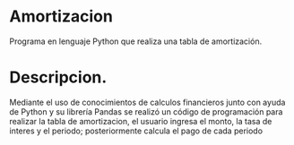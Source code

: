 # Amortizacion
Programa en lenguaje Python que realiza una tabla de amortización.
# Descripcion.
Mediante el uso de conocimientos de calculos financieros junto con ayuda de Python y su librería Pandas se realizó un código de programación para realizar la tabla de amortizacion, el usuario ingresa el monto, la tasa de interes y el periodo; posteriormente calcula el pago de cada periodo
